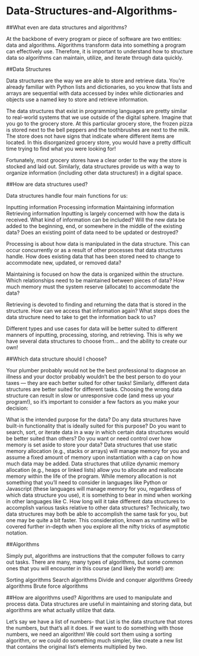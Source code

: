 # Data-Structures-and-Algorithms-


##What even are data structures and algorithms?

At the backbone of every program or piece of software are two entities: data and algorithms. 
Algorithms transform data into something a program can effectively use. 
Therefore, it is important to understand how to structure data so algorithms can maintain,
utilize, and iterate through data quickly.

##Data Structures

Data structures are the way we are able to store and retrieve data. You’re already familiar with Python lists and dictionaries, so you know that lists and arrays are sequential with data accessed by index while dictionaries and objects use a named key to store and retrieve information.

The data structures that exist in programming languages are pretty similar to real-world systems that we use outside of the digital sphere. Imagine that you go to the grocery store. At this particular grocery store, the frozen pizza is stored next to the bell peppers and the toothbrushes are next to the milk. The store does not have signs that indicate where different items are located. In this disorganized grocery store, you would have a pretty difficult time trying to find what you were looking for!

Fortunately, most grocery stores have a clear order to the way the store is stocked and laid out. Similarly, data structures provide us with a way to organize information (including other data structures!) in a digital space.

##How are data structures used?

Data structures handle four main functions for us:

Inputting information
Processing information
Maintaining information
Retrieving information
Inputting is largely concerned with how the data is received. What kind of information can be included? Will the new data be added to the beginning, end, or somewhere in the middle of the existing data? Does an existing point of data need to be updated or destroyed?

Processing is about how data is manipulated in the data structure. This can occur concurrently or as a result of other processes that data structures handle. How does existing data that has been stored need to change to accommodate new, updated, or removed data?

Maintaining is focused on how the data is organized within the structure. Which relationships need to be maintained between pieces of data? How much memory must the system reserve (allocate) to accommodate the data?

Retrieving is devoted to finding and returning the data that is stored in the structure. How can we access that information again? What steps does the data structure need to take to get the information back to us?

Different types and use cases for data will be better suited to different manners of inputting, processing, storing, and retrieving. This is why we have several data structures to choose from… and the ability to create our own!


##Which data structure should I choose?

Your plumber probably would not be the best professional to diagnose an illness and your doctor probably wouldn’t be the best person to do your taxes — they are each better suited for other tasks! Similarly, different data structures are better suited for different tasks. Choosing the wrong data structure can result in slow or unresponsive code (and mess up your program!), so it’s important to consider a few factors as you make your decision:

What is the intended purpose for the data? Do any data structures have built-in functionality that is ideally suited for this purpose? Do you want to search, sort, or iterate data in a way in which certain data structures would be better suited than others?
Do you want or need control over how memory is set aside to store your data? Data structures that use static memory allocation (e.g., stacks or arrays) will manage memory for you and assume a fixed amount of memory upon instantiation with a cap on how much data may be added. Data structures that utilize dynamic memory allocation (e.g., heaps or linked lists) allow you to allocate and reallocate memory within the life of the program. While memory allocation is not something that you’ll need to consider in languages like Python or Javascript (these languages will manage memory for you, regardless of which data structure you use), it is something to bear in mind when working in other languages like C.
How long will it take different data structures to accomplish various tasks relative to other data structures? Technically, two data structures may both be able to accomplish the same task for you, but one may be quite a bit faster. This consideration, known as runtime will be covered further in-depth when you explore all the nifty tricks of asymptotic notation.


##Algorithms


Simply put, algorithms are instructions that the computer follows to carry out tasks. There are many, many types of algorithms, but some common ones that you will encounter in this course (and likely the world!) are:

Sorting algorithms
Search algorithms
Divide and conquer algorithms
Greedy algorithms
Brute force algorithms

##How are algorithms used?
Algorithms are used to manipulate and process data. Data structures are useful in maintaining and storing data, but algorithms are what actually utilize that data.

Let’s say we have a list of numbers- that List is the data structure that stores the numbers, but that’s all it does. If we want to do something with those numbers, we need an algorithm! We could sort them using a sorting algorithm, or we could do something much simpler, like create a new list that contains the original list’s elements multiplied by two.


